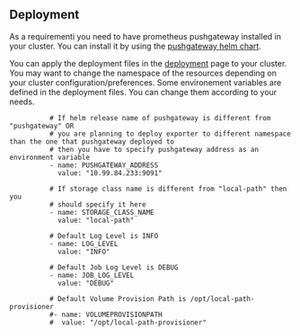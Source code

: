 ## Deployment

As a requirementi you need to have prometheus pushgateway installed in your cluster. You can install it by using the [pushgateway helm chart](https://artifacthub.io/packages/helm/prometheus-community/prometheus-pushgateway). 

You can apply the deployment files in the [deployment](deployment.yaml) page to your cluster. You may want to change the namespace of the resources depending on your cluster configuration/preferences. Some environement variables are defined in the deployment files. You can change them according to your needs.

```
          # If helm release name of pushgateway is different from "pushgateway" OR 
          # you are planning to deploy exporter to different namespace than the one that pushgateway deployed to
          # then you have to specify pushgateway address as an environment variable
          - name: PUSHGATEWAY_ADDRESS 
            value: "10.99.84.233:9091"

          # If storage class name is different from "local-path" then you 
          # should specify it here
          - name: STORAGE_CLASS_NAME
            value: "local-path"

          # Default Log Level is INFO
          - name: LOG_LEVEL
            value: "INFO"

          # Default Job Log Level is DEBUG
          - name: JOB_LOG_LEVEL
            value: "DEBUG"

          # Default Volume Provision Path is /opt/local-path-provisioner
          #- name: VOLUMEPROVISIONPATH
          #  value: "/opt/local-path-provisioner"
```
